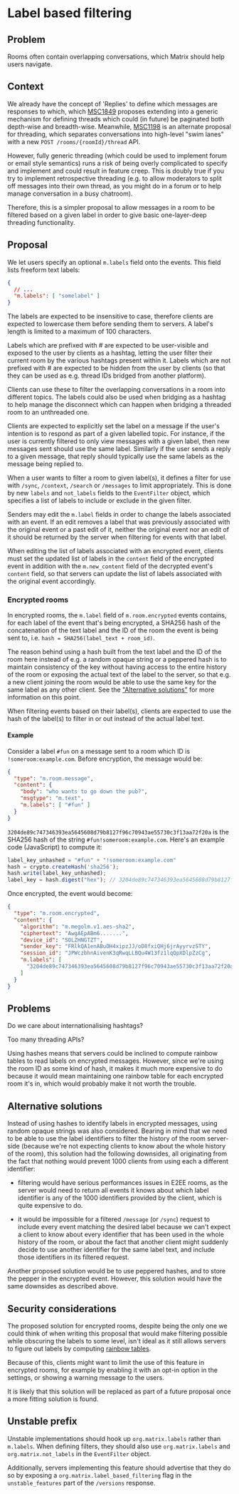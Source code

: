 # Label based filtering

## Problem

Rooms often contain overlapping conversations, which Matrix should help users
navigate.

## Context

We already have the concept of 'Replies' to define which messages are responses
to which, which [MSC1849](https://github.com/matrix-org/matrix-doc/pull/1849)
proposes extending into a generic mechanism for defining threads which could (in
future) be paginated both depth-wise and breadth-wise.  Meanwhile,
[MSC1198](https://github.com/matrix-org/matrix-doc/issues/1198) is an alternate
proposal for threading, which separates conversations into high-level "swim
lanes" with a new `POST /rooms/{roomId}/thread` API.

However, fully generic threading (which could be used to implement forum or
email style semantics) runs a risk of being overly complicated to specify and
implement and could result in feature creep. This is doubly true if you try to
implement retrospective threading (e.g. to allow moderators to split off
messages into their own thread, as you might do in a forum or to help manage
conversation in a busy chatroom).

Therefore, this is a simpler proposal to allow messages in a room to be filtered
based on a given label in order to give basic one-layer-deep threading
functionality.

## Proposal

We let users specify an optional `m.labels` field onto the events. This field
lists freeform text labels:

```json
{
  // ...
  "m.labels": [ "somelabel" ]
}
```

The labels are expected to be insensitive to case, therefore clients are
expected to lowercase them before sending them to servers. A label's length is
limited to a maximum of 100 characters.

Labels which are prefixed with # are expected to be user-visible and exposed to
the user by clients as a hashtag, letting the user filter their current room by
the various hashtags present within it. Labels which are not prefixed with # are
expected to be hidden from the user by clients (so that they can be used as
e.g. thread IDs bridged from another platform).

Clients can use these to filter the overlapping conversations in a room into
different topics. The labels could also be used when bridging as a hashtag to
help manage the disconnect which can happen when bridging a threaded room to an
unthreaded one.

Clients are expected to explicitly set the label on a message if the user's
intention is to respond as part of a given labelled topic.  For instance, if the
user is currently filtered to only view messages with a given label, then new
messages sent should use the same label. Similarly if the user sends a reply to
a given message, that reply should typically use the same labels as the message
being replied to.

When a user wants to filter a room to given label(s), it defines a filter for
use with `/sync`, `/context`, `/search` or `/messages` to limit appropriately.
This is done by new `labels` and `not_labels` fields to the `EventFilter`
object, which specifies a list of labels to include or exclude in the given
filter.

Senders may edit the `m.label` fields in order to change the labels associated
with an event. If an edit removes a label that was previously associated with
the original event or a past edit of it, neither the original event nor an edit
of it should be returned by the server when filtering for events with that
label.

When editing the list of labels associated with an encrypted event, clients must
set the updated list of labels in the `content` field of the encrypted event in
addition with the `m.new_content` field of the decrypted event's `content`
field, so that servers can update the list of labels associated with the
original event accordingly.

### Encrypted rooms

In encrypted rooms, the `m.label` field of `m.room.encrypted` events contains,
for each label of the event that's being encrypted, a SHA256 hash of the
concatenation of the text label and the ID of the room the event is being sent
to, i.e. `hash = SHA256(label_text + room_id)`.

The reason behind using a hash built from the text label and the ID of the room
here instead of e.g. a random opaque string or a peppered hash is to maintain
consistency of the key without having access to the entire history of the room
or exposing the actual text of the label to the server, so that e.g. a new
client joining the room would be able to use the same key for the same label as
any other client. See the ["Alternative solutions"](#alternative-solutions) for
more information on this point.

When filtering events based on their label(s), clients are expected to use the
hash of the label(s) to filter in or out instead of the actual label text.

#### Example

Consider a label `#fun` on a message sent to a room which ID is
`!someroom:example.com`. Before encryption, the message would be:

```json
{
  "type": "m.room.message",
  "content": {
    "body": "who wants to go down the pub?",
    "msgtype": "m.text",
    "m.labels": [ "#fun" ]
  }
}
```

`3204de89c747346393ea5645608d79b8127f96c70943ae55730c3f13aa72f20a` is the SHA256
hash of the string `#fun!someroom:example.com`. Here's an example code
(JavaScript) to compute it:

```javascript
label_key_unhashed = "#fun" + "!someroom:example.com"
hash = crypto.createHash('sha256');
hash.write(label_key_unhashed);
label_key = hash.digest("hex"); // 3204de89c747346393ea5645608d79b8127f96c70943ae55730c3f13aa72f20a
```

Once encrypted, the event would become:

```json
{
  "type": "m.room.encrypted",
  "content": {
    "algorithm": "m.megolm.v1.aes-sha2",
    "ciphertext": "AwgAEpABm6.......",
    "device_id": "SOLZHNGTZT",
    "sender_key": "FRlkQA1enABuOH4xipzJJ/oD8fxiQHj6jrAyyrvzSTY",
    "session_id": "JPWczbhnAivenK3qRwqLLBQu4W13fz1lqQpXDlpZzCg",
    "m.labels": [
      "3204de89c747346393ea5645608d79b8127f96c70943ae55730c3f13aa72f20a"
    ]
  }
}
```

## Problems

Do we care about internationalising hashtags?

Too many threading APIs?

Using hashes means that servers could be inclined to compute rainbow tables to
read labels on encrypted messages. However, since we're using the room ID as
some kind of hash, it makes it much more expensive to do because it would mean
maintaining one rainbow table for each encrypted room it's in, which would
probably make it not worth the trouble.

## Alternative solutions

Instead of using hashes to identify labels in encrypted messages, using random
opaque strings was also considered. Bearing in mind that we need to be able to
use the label identifiers to filter the history of the room server-side (because
we're not expecting clients to know about the whole history of the room), this
solution had the following downsides, all originating from the fact that nothing
would prevent 1000 clients from using each a different identifier:

* filtering would have serious performances issues in E2EE rooms, as the server
  would need to return all events it knows about which label identifier is any
  of the 1000 identifiers provided by the client, which is quite expensive to
  do.

* it would be impossible for a filtered `/message` (or `/sync`) request to
  include every event matching the desired label because we can't expect a
  client to know about every identifier that has been used in the whole history
  of the room, or about the fact that another client might suddenly decide to
  use another identifier for the same label text, and include those identifiers
  in its filtered request.

Another proposed solution would be to use peppered hashes, and to store the
pepper in the encrypted event. However, this solution would have the same
downsides as described above.

## Security considerations

The proposed solution for encrypted rooms, despite being the only one we could
think of when writing this proposal that would make filtering possible while
obscuring the labels to some level, isn't ideal as it still allows servers to
figure out labels by computing [rainbow
tables](https://en.wikipedia.org/wiki/Rainbow_table).

Because of this, clients might want to limit the use of this feature in
encrypted rooms, for example by enabling it with an opt-in option in the
settings, or showing a warning message to the users.

It is likely that this solution will be replaced as part of a future proposal
once a more fitting solution is found.

## Unstable prefix

Unstable implementations should hook up `org.matrix.labels` rather than
`m.labels`. When defining filters, they should also use `org.matrix.labels` and
`org.matrix.not_labels` in the `EventFilter` object.

Additionally, servers implementing this feature should advertise that they do so
by exposing a `org.matrix.label_based_filtering` flag in the `unstable_features`
part of the `/versions` response.
